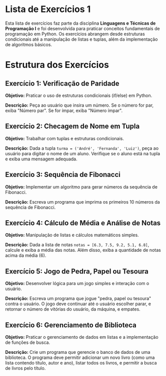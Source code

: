 # Lista de Exercícios 1 

Esta lista de exercícios faz parte da disciplina **Linguagens e Técnicas de Programação I** e foi desenvolvida para praticar conceitos fundamentais de programação em Python. Os exercícios abrangem desde estruturas condicionais até a manipulação de listas e tuplas, além da implementação de algoritmos básicos.

# **Estrutura dos Exercícios**

## **Exercício 1: Verificação de Paridade**
**Objetivo:** Praticar o uso de estruturas condicionais (if/else) em Python.

**Descrição:** Peça ao usuário que insira um número. Se o número for par, exiba "Número par". Se for ímpar, exiba "Número ímpar".

## **Exercício 2: Checagem de Nome em Tupla**
**Objetivo:** Trabalhar com tuplas e estruturas condicionais.

**Descrição:** Dada a tupla `turma = ('André', 'Fernanda', 'Luiz')`, peça ao usuário para digitar o nome de um aluno. Verifique se o aluno está na tupla e exiba uma mensagem adequada.

## **Exercício 3: Sequência de Fibonacci**
**Objetivo:** Implementar um algoritmo para gerar números da sequência de Fibonacci.

**Descrição:** Escreva um programa que imprima os primeiros 10 números da sequência de Fibonacci.

## **Exercício 4: Cálculo de Média e Análise de Notas**
**Objetivo:** Manipulação de listas e cálculos matemáticos simples.

**Descrição:** Dada a lista de notas `notas = [6.3, 7.5, 9.2, 5.1, 6.8]`, calcule e exiba a média das notas. Além disso, exiba a quantidade de notas acima da média (6).

## **Exercício 5: Jogo de Pedra, Papel ou Tesoura**
**Objetivo:** Desenvolver lógica para um jogo simples e interação com o usuário.

**Descrição:** Escreva um programa que jogue "pedra, papel ou tesoura" contra o usuário. O jogo deve continuar até o usuário escolher parar, e retornar o número de vitórias do usuário, da máquina, e empates.

## **Exercício 6: Gerenciamento de Biblioteca**
**Objetivo:** Praticar o gerenciamento de dados em listas e a implementação de funções de busca.

**Descrição:** Crie um programa que gerencie o banco de dados de uma biblioteca. O programa deve permitir adicionar um novo livro (como uma lista contendo título, autor e ano), listar todos os livros, e permitir a busca de livros pelo título.
